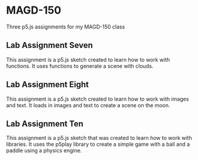 # MAGD-150
Three p5.js assignments for my MAGD-150 class

## Lab Assignment Seven
This assignment is a p5.js sketch created to learn how to work with functions. It uses functions to generate a scene with clouds.

## Lab Assignment Eight
This assignment is a p5.js sketch created to learn how to work with images and text. It loads in images and text to create a scene on the moon.

## Lab Assignment Ten
This assignment is a p5.js sketch that was created to learn how to work with libraries. It uses the p5play library to create a simple game with a ball and a paddle using a physics engine.
